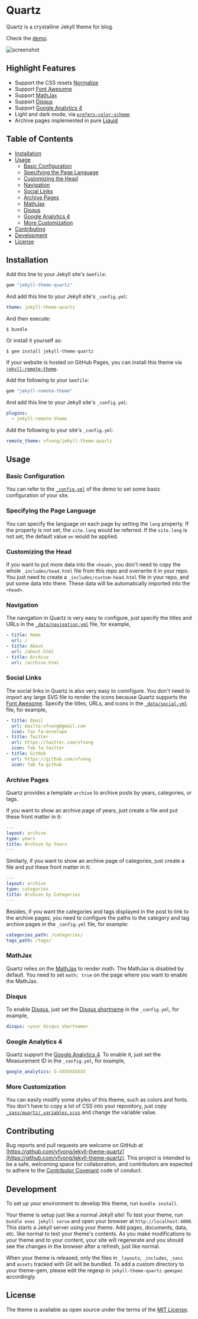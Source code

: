 # Quartz <!-- omit in toc -->

Quartz is a crystalline Jekyll theme for blog.

Check the [demo](http://vfvong.blog/jekyll-theme-quartz/).

![screenshot](screenshot.jpg)

## Highlight Features <!-- omit in toc -->

- Support the CSS resets [Normalize](https://github.com/necolas/normalize.css)
- Support [Font Awesome](https://fontawesome.com/)
- Support [MathJax](https://www.mathjax.org/)
- Support [Disqus](https://disqus.com/)
- Support [Google Analytics 4](https://analytics.google.com/analytics/web/)
- Light and dark mode, via [`prefers-color-scheme`](https://web.dev/prefers-color-scheme/)
- Archive pages implemented in pure [Liquid](https://shopify.github.io/liquid/)

## Table of Contents <!-- omit in toc -->

- [Installation](#installation)
- [Usage](#usage)
  - [Basic Configuration](#basic-configuration)
  - [Specifying the Page Language](#specifying-the-page-language)
  - [Customizing the Head](#customizing-the-head)
  - [Navigation](#navigation)
  - [Social Links](#social-links)
  - [Archive Pages](#archive-pages)
  - [MathJax](#mathjax)
  - [Disqus](#disqus)
  - [Google Analytics 4](#google-analytics-4)
  - [More Customization](#more-customization)
- [Contributing](#contributing)
- [Development](#development)
- [License](#license)

## Installation

Add this line to your Jekyll site's `Gemfile`:

```ruby
gem "jekyll-theme-quartz"
```

And add this line to your Jekyll site's `_config.yml`:

```yaml
theme: jekyll-theme-quartz
```

And then execute:

    $ bundle

Or install it yourself as:

    $ gem install jekyll-theme-quartz

If your website is hosted on GitHub Pages, you can install this theme via [`jekyll-remote-theme`](https://github.com/benbalter/jekyll-remote-theme).

Add the following to your `Gemfile`:

```ruby
gem "jekyll-remote-theme"
```

And add this line to your Jekyll site's `_config.yml`:

```yml
plugins:
  - jekyll-remote-theme
```

Add the following to your site's `_config.yml`:

```yml
remote_theme: vfvong/jekyll-theme-quartz
```

## Usage

### Basic Configuration

You can refer to the [`_config.yml`](https://github.com/vfvong/jekyll-theme-quartz/blob/gh-pages/_config.yml) of the demo to set some basic configuration of your site.

### Specifying the Page Language

You can specify the language on each page by setting the `lang` property. If the property is not set, the `site.lang` would be referred. If the `site.lang` is not set, the default value `en` would be applied.

### Customizing the Head

If you want to put more data into the `<head>`, you don't need to copy the whole `_includes/head.html` file from this repo and overwrite it in your repo. You just need to create a `_includes/custom-head.html` file in your repo, and put some data into there. These data will be automatically imported into the `<head>`.

### Navigation

The navigation in Quartz is very easy to configure, just specify the titles and URLs in the [`_data/navigation.yml`](https://github.com/vfvong/jekyll-theme-quartz/blob/gh-pages/_data/navigation.yml) file, for example,

```yml
- title: Home
  url: /
- title: About
  url: /about.html
- title: Archive
  url: /archive.html
```

### Social Links

The social links in Quartz is also very easy to connfigure. You don't need to import any large SVG file to render the icons because Quartz supports the [Font Awesome](https://fontawesome.com/). Specify the titles, URLs, and icons in the [`_data/social.yml`](https://github.com/vfvong/jekyll-theme-quartz/blob/gh-pages/_data/social.yml) file, for example,

```yml
- title: Email
  url: mailto:vfvong@gmail.com
  icon: fas fa-envelope
- title: Twitter
  url: https://twitter.com/vfvong
  icon: fab fa-twitter
- title: GitHub
  url: https://github.com/vfvong
  icon: fab fa-github
```

### Archive Pages

Quartz provides a template `archive` to archive posts by years, categories, or tags.

If you want to show an archive page of years, just create a file and put these front matter in it:

```yml
---
layout: archive
type: years
title: Archive by Years
---
```

Similarly, if you want to show an archive page of categories, just create a file and put these front matter in it:

```yml
---
layout: archive
type: categories
title: Archive by Categories
---
```

Besides, if you want the categories and tags displayed in the post to link to the archive pages, you need to configure the paths to the category and tag archive pages in the `_config.yml` file, for example:

```yml
categories_path: /categories/
tags_path: /tags/
```

### MathJax

Quartz relies on the [MathJax](https://www.mathjax.org/) to render math. The MathJax is disabled by default. You need to set `math: true` on the page where you want to enable the MathJax.

### Disqus

To enable [Disqus](https://disqus.com/), just set the [Disqus shortname](https://help.disqus.com/en/articles/1717111-what-s-a-shortname) in the `_config.yml`, for example,

```yml
disqus: <your disqus shortname>
```

### Google Analytics 4

Quartz support the [Google Analytics 4](https://support.google.com/analytics/answer/10089681). To enable it, just set the Measurement ID in the `_config.yml`, for example,

```yml
google_analytics: G-XXXXXXXXXX
```

### More Customization

You can easily modify some styles of this theme, such as colors and fonts. You don't have to copy a lot of CSS into your repository, just copy [`_sass/quartz/_variables.scss`](_sass/quartz/_variables.scss) and change the variable value.

## Contributing

Bug reports and pull requests are welcome on GitHub at [https://github.com/vfvong/jekyll-theme-quartz](https://github.com/vfvong/jekyll-theme-quartz). This project is intended to be a safe, welcoming space for collaboration, and contributors are expected to adhere to the [Contributor Covenant](http://contributor-covenant.org) code of conduct.

## Development

To set up your environment to develop this theme, run `bundle install`.

Your theme is setup just like a normal Jekyll site! To test your theme, run `bundle exec jekyll serve` and open your browser at `http://localhost:4000`. This starts a Jekyll server using your theme. Add pages, documents, data, etc. like normal to test your theme's contents. As you make modifications to your theme and to your content, your site will regenerate and you should see the changes in the browser after a refresh, just like normal.

When your theme is released, only the files in `_layouts`, `_includes`, `_sass` and `assets` tracked with Git will be bundled.
To add a custom directory to your theme-gem, please edit the regexp in `jekyll-theme-quartz.gemspec` accordingly.

## License

The theme is available as open source under the terms of the [MIT License](https://opensource.org/licenses/MIT).
